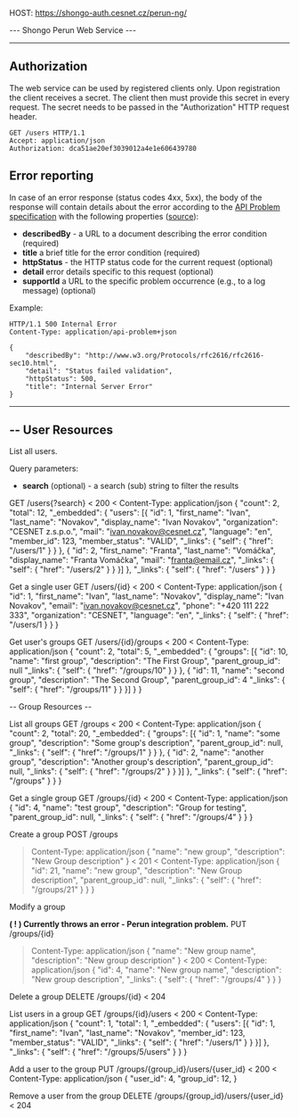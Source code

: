 HOST: https://shongo-auth.cesnet.cz/perun-ng/

--- Shongo Perun Web Service ---

---

## Authorization

The web service can be used by registered clients only. Upon registration the client receives a secret. The client then must provide this secret in every request. The secret needs to be passed in the "Authorization" HTTP request header.

    GET /users HTTP/1.1
    Accept: application/json
    Authorization: dca51ae20ef3039012a4e1e606439780

## Error reporting

In case of an error response (status codes 4xx, 5xx), the body of the response will contain 
details about the error according to the [API Problem specification](http://tools.ietf.org/html/draft-nottingham-http-problem-04)
with the following properties ([source](https://phlyrestfully.readthedocs.org/en/latest/problems.html)):

* __describedBy__ - a URL to a document describing the error condition (required)
* __title__ a brief title for the error condition (required)
* __httpStatus__ - the HTTP status code for the current request (optional)
* __detail__ error details specific to this request (optional)
* __supportId__ a URL to the specific problem occurrence (e.g., to a log message) (optional)

Example:

    HTTP/1.1 500 Internal Error
    Content-Type: application/api-problem+json

    {
        "describedBy": "http://www.w3.org/Protocols/rfc2616/rfc2616-sec10.html",
        "detail": "Status failed validation",
        "httpStatus": 500,
        "title": "Internal Server Error"
    }

---



--
User Resources
--

List all users.

Query parameters:

* __search__ (optional) - a search (sub) string to filter the results

GET /users{?search}
< 200
< Content-Type: application/json
{
    "count": 2,
    "total": 12,
    "_embedded": {
        "users": [{
            "id": 1,
            "first_name": "Ivan",
            "last_name": "Novakov",
            "display_name": "Ivan Novakov",
            "organization": "CESNET z.s.p.o.",
            "mail": "ivan.novakov@cesnet.cz",
            "language": "en",
            "member_id": 123,
            "member_status": "VALID",
            "_links": {
                "self": {
                    "href": "/users/1"
                }
            }
        }, {
            "id": 2,
            "first_name": "Franta",
            "last_name": "Vomáčka",
            "display_name": "Franta Vomáčka",
            "mail": "franta@email.cz",
            "_links": {
                "self": {
                    "href": "/users/2"
                }
            }
        }]
    },
    "_links": {
        "self": {
            "href": "/users"
        }
    }
}

Get a single user
GET /users/{id}
< 200
< Content-Type: application/json
{
    "id": 1,
    "first_name": "Ivan",
    "last_name": "Novakov",
    "display_name": "Ivan Novakov",
    "email": "ivan.novakov@cesnet.cz",
    "phone": "+420 111 222 333",
    "organization": "CESNET",
    "language": "en",
    "_links": {
        "self": {
            "href": "/users/1
        }
    }
}

Get user's groups
GET /users/{id}/groups
< 200
< Content-Type: application/json
{
    "count": 2,
    "total": 5,
    "_embedded": {
        "groups": [{
            "id": 10,
            "name": "first group",
            "description": "The First Group",
            "parent_group_id": null
            "_links": {
                "self": {
                    "href": "/groups/10"
                }
            }
        }, {
            "id": 11,
            "name": "second group",
            "description": "The Second Group",
            "parent_group_id": 4
            "_links": {
                "self": {
                    "href": "/groups/11"
                }
            }
        }]
    }
}

-- Group Resources --

List all groups
GET /groups
< 200
< Content-Type: application/json
{
    "count": 2,
    "total": 20,
    "_embedded": {
        "groups": [{
            "id": 1,
            "name": "some group",
            "description": "Some group's description",
            "parent_group_id": null,
            "_links": {
                "self": {
                    "href": "/groups/1"
                }
            }
        }, {
            "id": 2,
            "name": "another group",
            "description": "Another group's description",
            "parent_group_id": null,
            "_links": {
                "self": {
                    "href": "/groups/2"
                }
            }
        }]
    },
    "_links": {
        "self": {
            "href": "/groups"
        }
    }
}

Get a single group
GET /groups/{id}
< 200
< Content-Type: application/json
{
    "id": 4,
    "name": "test group",
    "description": "Group for testing",
    "parent_group_id": null,
    "_links": {
        "self": {
            "href": "/groups/4"
        }
    }
}

Create a group
POST /groups
> Content-Type: application/json
{
    "name": "new group",
    "description": "New Group description"
}
< 201
< Content-Type: application/json
{
    "id": 21,
    "name": "new group",
    "description": "New Group description",
    "parent_group_id": null,
    "_links": {
        "self": {
            "href": "/groups/21"
        }
    }
}

Modify a group

__( ! ) Currently throws an error - Perun integration problem.__
PUT /groups/{id}
> Content-Type: application/json
{
    "name": "New group name",
    "description": "New group description"
}
< 200
< Content-Type: application/json
{
    "id": 4,
    "name": "New group name",
    "description": "New group description",
    "_links": {
        "self": {
            "href": "/groups/4"
        }
    }
}

Delete a group
DELETE /groups/{id}
< 204


List users in a group
GET /groups/{id}/users
< 200
< Content-Type: application/json
{
    "count": 1,
    "total": 1,
    "_embedded": {
        "users": [{
            "id": 1,
            "first_name": "Ivan",
            "last_name": "Novakov",
            "member_id": 123,
            "member_status": "VALID",
            "_links": {
                "self": {
                    "href": "/users/1"
                }
            }
        }]
    },
    "_links": {
        "self": {
            "href": "/groups/5/users"
        }
    }
}

Add a user to the group
PUT /groups/{group_id}/users/{user_id}
< 200
< Content-Type: application/json
{
    "user_id": 4,
    "group_id": 12,
}


Remove a user from the group
DELETE /groups/{group_id}/users/{user_id}
< 204
